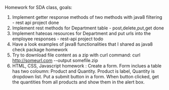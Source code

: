 Homework for SDA class, goals:
1. Implement getter response methods of two methods with java8 filtering - rest api project
    done
2. Implement rest methods for Department table - post,delete,put,get
    done
3. Implement hateoas resources for Department and put urls into the employee responses - rest-api project
    todo
4. Have a look examples of java8 functionalities that I shared as java8
    check package homework
5. Try to download file content as a zip with curl command:
    curl http://someurl.com --output somefile.zip
6. HTML, CSS, Javascript homework : Create a form. Form inclues a table has two coloumn:
        Product and Quantity. Product is label, Quantity is dropdown list.
        Put a submit button in a form.
        When button clicked, get the quantities from all products and show them in the alert box.
